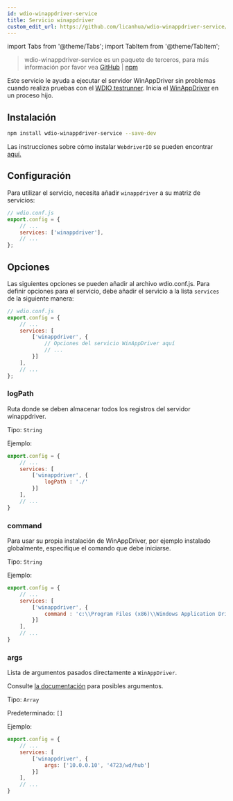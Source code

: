 ```yaml
---
id: wdio-winappdriver-service
title: Servicio winappdriver
custom_edit_url: https://github.com/licanhua/wdio-winappdriver-service/edit/main/README.md
---
```


import Tabs from '@theme/Tabs';
import TabItem from '@theme/TabItem';

> wdio-winappdriver-service es un paquete de terceros, para más información por favor vea [GitHub](https://github.com/licanhua/wdio-winappdriver-service) | [npm](https://www.npmjs.com/package/wdio-winappdriver-service)

Este servicio le ayuda a ejecutar el servidor WinAppDriver sin problemas cuando realiza pruebas con el [WDIO testrunner](https://webdriver.io/guide/testrunner/gettingstarted.html). Inicia el [WinAppDriver](https://github.com/Microsoft/WinAppDriver) en un proceso hijo.

## Instalación

```bash
npm install wdio-winappdriver-service --save-dev
```

Las instrucciones sobre cómo instalar `WebdriverIO` se pueden encontrar [aquí.](https://webdriver.io/docs/gettingstarted.html)

## Configuración

Para utilizar el servicio, necesita añadir `winappdriver` a su matriz de servicios:

```js
// wdio.conf.js
export.config = {
    // ...
    services: ['winappdriver'],
    // ...
};
```

## Opciones

Las siguientes opciones se pueden añadir al archivo wdio.conf.js. Para definir opciones para el servicio, debe añadir el servicio a la lista `services` de la siguiente manera:

```js
// wdio.conf.js
export.config = {
    // ...
    services: [
        ['winappdriver', {
            // Opciones del servicio WinAppDriver aquí
            // ...
        }]
    ],
    // ...
};
```

### logPath

Ruta donde se deben almacenar todos los registros del servidor winappdriver.

Tipo: `String`

Ejemplo:

```js
export.config = {
    // ...
    services: [
        ['winappdriver', {
            logPath : './'
        }]
    ],
    // ...
}
```

### command

Para usar su propia instalación de WinAppDriver, por ejemplo instalado globalmente, especifique el comando que debe iniciarse.

Tipo: `String`

Ejemplo:

```js
export.config = {
    // ...
    services: [
        ['winappdriver', {
            command : 'c:\\Program Files (x86)\\Windows Application Driver\\WinAppDriver.exe'
        }]
    ],
    // ...
}
```

### args

Lista de argumentos pasados directamente a `WinAppDriver`.

Consulte [la documentación](https://github.com/Microsoft/WinAppDriver) para posibles argumentos.

Tipo: `Array`

Predeterminado: `[]`

Ejemplo:

```js
export.config = {
    // ...
    services: [
        ['winappdriver', {
            args: ['10.0.0.10', '4723/wd/hub']
        }]
    ],
    // ...
}
```